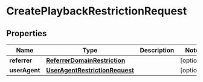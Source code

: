 

# CreatePlaybackRestrictionRequest

## Properties

Name | Type | Description | Notes
------------ | ------------- | ------------- | -------------
**referrer** | [**ReferrerDomainRestriction**](ReferrerDomainRestriction.md) |  |  [optional]
**userAgent** | [**UserAgentRestrictionRequest**](UserAgentRestrictionRequest.md) |  |  [optional]



